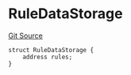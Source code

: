 # RuleDataStorage
[Git Source](https://github.com/thrackle-io/tron/blob/4e6a814efa6ccf934f63826b54087808a311218d/src/protocol/economic/ruleProcessor/RuleProcessorDiamondLib.sol)


```solidity
struct RuleDataStorage {
    address rules;
}
```

